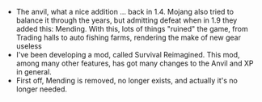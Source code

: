 * The anvil, what a nice addition ... back in 1.4. Mojang also tried to balance it through the years, but admitting defeat when in 1.9 they added this: Mending. With this, lots of things "ruined" the game, from Trading halls to auto fishing farms, rendering the make of new gear useless
* I've been developing a mod, called Survival Reimagined. This mod, among many other features, has got many changes to the Anvil and XP in general.
* First off, Mending is removed, no longer exists, and actually it's no longer needed.